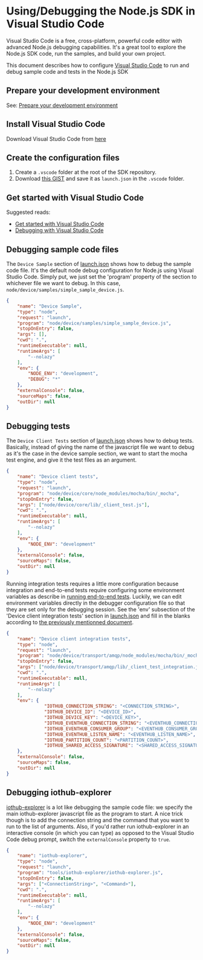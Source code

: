 # Using/Debugging the Node.js SDK in Visual Studio Code

Visual Studio Code is a free, cross-platform, powerful code editor with advanced Node.js debugging capabilities. It's a great tool to explore the Node.js SDK code, run the samples, and build your own project.

This document describes how to configure [Visual Studio Code](http://code.visualstudio.com) to run and debug sample code and tests in the Node.js SDK

## Prepare your development environment
See: [Prepare your development environment](node-devbox-setup.md)

## Install Visual Studio Code
Download Visual Studio Code from [here](http://code.visualstudio.com)

## Create the configuration files
1. Create a `.vscode` folder at the root of the SDK repository.
2. Download [this GIST](https://gist.github.com/pierreca/aef0548d88b37a0f37d8) and save it as `launch.json` in the `.vscode` folder.

## Get started with Visual Studio Code
Suggested reads: 
- [Get started with Visual Studio Code](https://code.visualstudio.com/Docs)
- [Debugging with Visual Studio Code](https://code.visualstudio.com/Docs/editor/debugging)

## Debugging sample code files
The `Device Sample` section of [launch.json](https://gist.github.com/pierreca/aef0548d88b37a0f37d8) shows how to debug the sample code file. It's the default node debug configuration for Node.js using Visual Studio Code.
Simply put, we just set the 'program' property of the section to whichever file we want to debug. In this case, `node/device/samples/simple_sample_device.js`.
```json
{
	"name": "Device Sample",
	"type": "node",
	"request": "launch",
	"program": "node/device/samples/simple_sample_device.js",
	"stopOnEntry": false,
	"args": [],
	"cwd": ".",
	"runtimeExecutable": null,
	"runtimeArgs": [
		"--nolazy"
	],
	"env": {
		"NODE_ENV": "development",
		"DEBUG": "*"
	},
	"externalConsole": false,
	"sourceMaps": false,
	"outDir": null
}
```
## Debugging tests
The `Device Client Tests` section of [launch.json](https://gist.github.com/pierreca/aef0548d88b37a0f37d8) shows how to debug tests.
Basically, instead of giving the name of the javascript file we want to debug as it's the case in the device sample section, we want to start the mocha test engine, and give it the test files as an argument.
```json
{
	"name": "Device client tests",
	"type": "node",
	"request": "launch",
	"program": "node/device/core/node_modules/mocha/bin/_mocha",
	"stopOnEntry": false,
	"args": ["node/device/core/lib/_client_test.js"],
	"cwd": ".",
	"runtimeExecutable": null,
	"runtimeArgs": [
		"--nolazy"
	],
	"env": {
		"NODE_ENV": "development"
	},
	"externalConsole": false,
	"sourceMaps": false,
	"outDir": null
}
```

Running integration tests requires a little more configuration because integration and end-to-end tests require configuring some environment variables as describe in [running end-to-end tests](https://github.com/Azure/azure-iot-sdk-c/blob/master/doc/run_end_to_end_tests.md).
Luckily, we can edit environment variables directly in the debugger configuration file so that they are set only for the debugging session.
See the 'env' subsection of the 'Device client integration tests' section in [launch.json](https://gist.github.com/pierreca/aef0548d88b37a0f37d8) and fill in the blanks according to [the previously mentionned document](https://github.com/Azure/azure-iot-sdk-c/blob/master/doc/run_end_to_end_tests.md).
```json
{
	"name": "Device client integration tests",
	"type": "node",
	"request": "launch",
	"program": "node/device/transport/amqp/node_modules/mocha/bin/_mocha",
	"stopOnEntry": false,
	"args": ["node/device/transport/amqp/lib/_client_test_integration.js"],
	"cwd": ".",
	"runtimeExecutable": null,
	"runtimeArgs": [
		"--nolazy"
	],
	"env": {
              "IOTHUB_CONNECTION_STRING": "<CONNECTION_STRING>",
              "IOTHUB_DEVICE_ID": "<DEVICE_ID>",
              "IOTHUB_DEVICE_KEY": "<DEVICE_KEY>",
              "IOTHUB_EVENTHUB_CONNECTION_STRING": "<EVENTHUB_CONNECTION_STRING>",
              "IOTHUB_EVENTHUB_CONSUMER_GROUP": "<EVENTHUB_CONSUMER_GROUP>",
              "IOTHUB_EVENTHUB_LISTEN_NAME": "<EVENTHUB_LISTEN_NAME>",
              "IOTHUB_PARTITION_COUNT": "<PARTITION_COUNT>",
              "IOTHUB_SHARED_ACCESS_SIGNATURE": "<SHARED_ACCESS_SIGNATURE>"
	},
	"externalConsole": false,
	"sourceMaps": false,
	"outDir": null
}
```

## Debugging iothub-explorer
[iothub-explorer](https://github.com/azure/iothub-explorer/tree/master) is a lot like debugging the sample code file: we specify the main iothub-explorer javascript file as the program to start.
A nice trick though is to add the connection string and the command that you want to run to the list of arguments. Also, if you'd rather run iothub-explorer in an interactive console (in which you can type) as opposed to the Visual Studio Code debug prompt, switch the `externalConsole` property to `true`.
```json
{
	"name": "iothub-explorer",
	"type": "node",
	"request": "launch",
	"program": "tools/iothub-explorer/iothub-explorer.js",
	"stopOnEntry": false,
	"args": ["<ConnectionString>", "<Command>"],
	"cwd": ".",
	"runtimeExecutable": null,
	"runtimeArgs": [
		"--nolazy"
	],
	"env": {
		"NODE_ENV": "development"
	},
	"externalConsole": false,
	"sourceMaps": false,
	"outDir": null
}
```